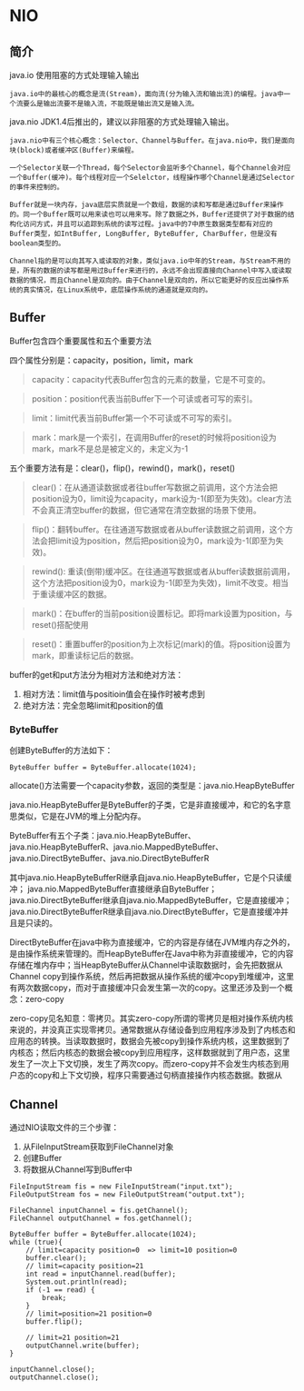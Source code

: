 # NIO

## 简介

java.io 使用阻塞的方式处理输入输出

```
java.io中的最核心的概念是流(Stream)，面向流(分为输入流和输出流)的编程。java中一个流要么是输出流要不是输入流，不能既是输出流又是输入流。
```

java.nio JDK1.4后推出的，建议以非阻塞的方式处理输入输出。

```
java.nio中有三个核心概念：Selector、Channel与Buffer。在java.nio中，我们是面向块(block)或者缓冲区(Buffer)来编程。

一个Selector关联一个Thread，每个Selector会监听多个Channel，每个Channel会对应一个Buffer(缓冲)。每个线程对应一个Selelctor，线程操作哪个Channel是通过Selector的事件来控制的。

Buffer就是一块内存，java底层实质就是一个数组，数据的读和写都是通过Buffer来操作的。同一个Buffer既可以用来读也可以用来写。除了数据之外，Buffer还提供了对于数据的结构化访问方式，并且可以追踪到系统的读写过程。java中的7中原生数据类型都有对应的Buffer类型，如IntBuffer, LongBuffer, ByteBuffer, CharBuffer，但是没有boolean类型的。

Channel指的是可以向其写入或读取的对象，类似java.io中年的Stream，与Stream不用的是，所有的数据的读写都是用过Buffer来进行的，永远不会出现直接向Channel中写入或读取数据的情况，而且Channel是双向的。由于Channel是双向的，所以它能更好的反应出操作系统的真实情况，在Linux系统中，底层操作系统的通道就是双向的。
```

## Buffer

Buffer包含四个重要属性和五个重要方法

四个属性分别是：capacity，position，limit，mark

> capacity：capacity代表Buffer包含的元素的数量，它是不可变的。

> position：position代表当前Buffer下一个可读或者可写的索引。

> limit：limit代表当前Buffer第一个不可读或不可写的索引。

> mark：mark是一个索引，在调用Buffer的reset的时候将position设为mark，mark不是总是被定义的，未定义为-1

五个重要方法有是：clear()，flip()，rewind()，mark()，reset()

> clear()：在从通道读数据或者往buffer写数据之前调用，这个方法会把position设为0，limit设为capacity，mark设为-1(即至为失效)。clear方法不会真正清空buffer的数据，但它通常在清空数据的场景下使用。

> flip()：翻转buffer。在往通道写数据或者从buffer读数据之前调用，这个方法会把limit设为position，然后把position设为0，mark设为-1(即至为失效)。

> rewind(): 重读(倒带)缓冲区。在往通道写数据或者从buffer读数据前调用，这个方法把position设为0，mark设为-1(即至为失效)，limit不改变。相当于重读缓冲区的数据。

> mark()：在buffer的当前position设置标记。即将mark设置为position，与reset()搭配使用

> reset()：重置buffer的position为上次标记(mark)的值。将position设置为mark，即重读标记后的数据。

buffer的get和put方法分为相对方法和绝对方法：
1. 相对方法：limit值与positioin值会在操作时被考虑到
2. 绝对方法：完全忽略limit和position的值

### ByteBuffer
创建ByteBuffer的方法如下：

```
ByteBuffer buffer = ByteBuffer.allocate(1024);
```

allocate()方法需要一个capacity参数，返回的类型是：java.nio.HeapByteBuffer

java.nio.HeapByteBuffer是ByteBuffer的子类，它是非直接缓冲，和它的名字意思类似，它是在JVM的堆上分配内存。

ByteBuffer有五个子类：java.nio.HeapByteBuffer、java.nio.HeapByteBufferR、java.nio.MappedByteBuffer、java.nio.DirectByteBuffer、java.nio.DirectByteBufferR

其中java.nio.HeapByteBufferR继承自java.nio.HeapByteBuffer，它是个只读缓冲；
java.nio.MappedByteBuffer直接继承自ByteBuffer；java.nio.DirectByteBuffer继承自java.nio.MappedByteBuffer，它是直接缓冲；java.nio.DirectByteBufferR继承自java.nio.DirectByteBuffer，它是直接缓冲并且是只读的。

DirectByteBuffer在java中称为直接缓冲，它的内容是存储在JVM堆内存之外的，是由操作系统来管理的。而HeapByteBuffer在Java中称为非直接缓冲，它的内容存储在堆内存中；当HeapByteBuffer从Channel中读取数据时，会先把数据从Channel copy到操作系统，然后再把数据从操作系统的缓冲copy到堆缓冲，这里有两次数据copy，而对于直接缓冲只会发生第一次的copy。这里还涉及到一个概念：zero-copy

zero-copy见名知意：零拷贝。其实zero-copy所谓的零拷贝是相对操作系统内核来说的，并没真正实现零拷贝。通常数据从存储设备到应用程序涉及到了内核态和应用态的转换。当读取数据时，数据会先被copy到操作系统内核，这里数据到了内核态；然后内核态的数据会被copy到应用程序，这样数据就到了用户态，这里发生了一次上下文切换，发生了两次copy。而zero-copy并不会发生内核态到用户态的copy和上下文切换，程序只需要通过句柄直接操作内核态数据。数据从

## Channel

通过NIO读取文件的三个步骤：

1. 从FileInputStream获取到FileChannel对象
2. 创建Buffer
3. 将数据从Channel写到Buffer中

```
FileInputStream fis = new FileInputStream("input.txt");
FileOutputStream fos = new FileOutputStream("output.txt");

FileChannel inputChannel = fis.getChannel();
FileChannel outputChannel = fos.getChannel();

ByteBuffer buffer = ByteBuffer.allocate(1024);
while (true){
    // limit=capacity position=0  => limit=10 position=0
    buffer.clear();
    // limit=capacity position=21
    int read = inputChannel.read(buffer);
    System.out.println(read);
    if (-1 == read) {
        break;
    }
    // limit=position=21 position=0
    buffer.flip();

    // limit=21 position=21
    outputChannel.write(buffer);
}

inputChannel.close();
outputChannel.close();
```

